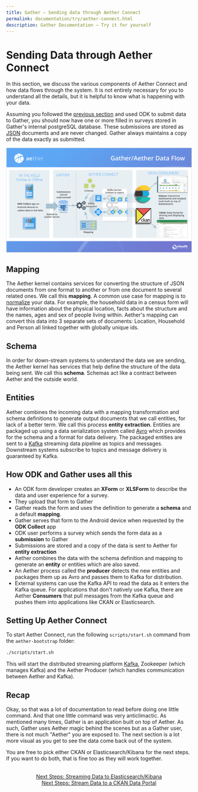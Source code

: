 ```yaml
---
title: Gather – Sending data through Aether Connect
permalink: documentation/try/aether-connect.html
description: Gather Documentation – Try it for yourself
---
```


# Sending Data through Aether Connect

In this section, we discuss the various components of Aether Connect and how data flows through the system. It is not entirely necessary for you to understand all the details, but it is helpful to know what is happening with your data.

Assuming you followed the [previous section](collect-data) and used ODK to submit data to Gather, you should now have one or more filled in surveys stored in Gather's internal postgreSQL database.  These submissions are stored as [JSON](https://www.json.org/) documents and are never changed.  Gather always maintains a copy of the data exactly as submitted.

![Aether Connect](/images/aether-data-flow.png)

## Mapping

The Aether kernel contains services for converting the structure of JSON documents from one format to another or from one document to several related ones.  We call this **mapping**.  A common use case for mapping is to [normalize](https://en.wikipedia.org/wiki/Database_normalization) your data.  For example, the household data in a census form will have information about the physical location, facts about the structure and the names, ages and sex of people living within.  Aether's mapping can convert this data into 3 separate sets of documents:  Location, Household and Person all linked together with globally unique ids.

## Schema

In order for down-stream systems to understand the data we are sending, the Aether kernel has services that help define the structure of the data being sent.  We call this **schema**.  Schemas act like a contract between Aether and the outside world.

## Entities

Aether combines the incoming data with a mapping transformation and schema definitions to generate output documents that we call entities, for lack of a better term.  We call this process **entity extraction**. Entities are packaged up using a data serialization system called [Avro](https://avro.apache.org/docs/current/) which provides for the schema and a format for data delivery.  The packaged entities are sent to a [Kafka](https://kafka.apache.org/) streaming data pipeline as topics and messages. Downstream systems subscribe to topics and message delivery is guaranteed by Kafka.

## How ODK and Gather uses all this

* An ODK form developer creates an **XForm** or **XLSForm** to describe the data and user experience for a survey.
* They upload that form to Gather
* Gather reads the form and uses the definition to generate a **schema** and a default **mapping**.
* Gather serves that form to the Android device when requested by the **ODK Collect** app
* ODK user performs a survey which sends the form data as a **submission** to Gather
* Submissions are stored and a copy of the data is sent to Aether for **entity extraction**
* Aether combines the data with the schema definition and mapping to generate an **entity** or entities which are also saved.
* An Aether process called the **producer** detects the new entities and packages them up as Avro and passes them to Kafka for distribution.
* External systems can use the Kafka API to read the data as it enters the Kafka queue.  For applications that don't natively use Kafka, there are Aether **Consumers** that pull messages from the Kafka queue and pushes them into applications like CKAN or Elasticsearch.

## Setting Up Aether Connect

To start Aether Connect, run the following `scripts/start.sh` command from the `aether-bootstrap` folder:

```bash
./scripts/start.sh
```

This will start the distributed streaming platform [Kafka](https://kafka.apache.org/), Zookeeper (which manages Kafka) and the Aether Producer (which handles communication between Aether and Kafka).

## Recap

Okay, so that was a lot of documentation to read before doing one little command.  And that one little command was very anticlimactic. As mentioned many times, Gather is an application built on top of Aether.  As such, Gather uses Aether magic behind the scenes but as a Gather user, there is not much "Aether" you are exposed to. The next section is a lot more visual as you get to see the data come back out of the system.

You are free to pick either CKAN or Elasticsearch/Kibana for the next steps.  If you want to do both, that is fine too as they will work together.

<div style="margin-top: 2rem; text-align: center">
<a href="elk">Next Steps: Streaming Data to Elasticsearch/Kibana</a><br/>
<a href="ckan">Next Steps: Stream Data to a CKAN Data Portal</a>
</div>
